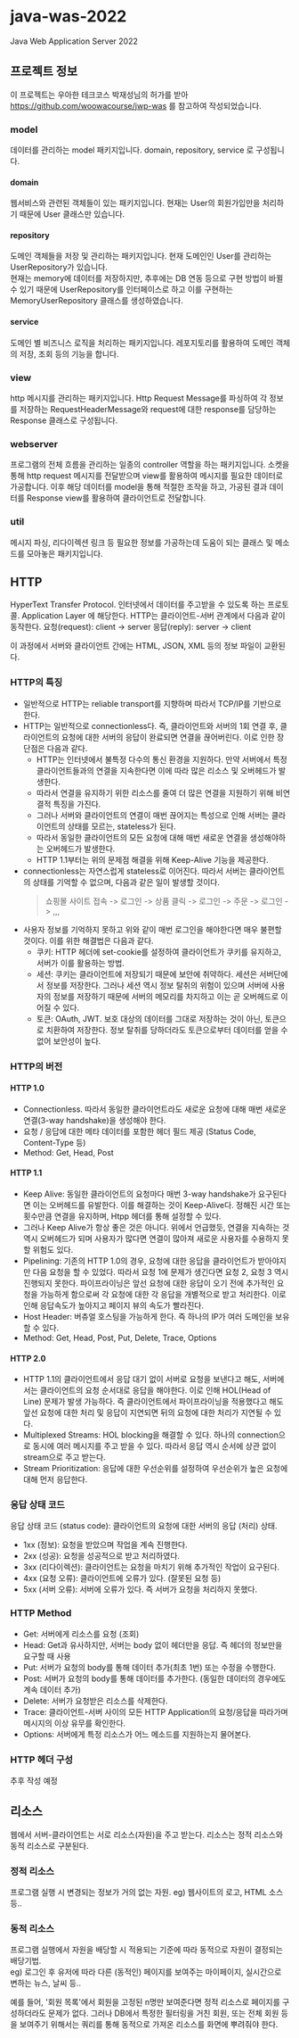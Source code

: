 # java-was-2022
Java Web Application Server 2022


## 프로젝트 정보 

이 프로젝트는 우아한 테크코스 박재성님의 허가를 받아 https://github.com/woowacourse/jwp-was 
를 참고하여 작성되었습니다.

### model
데이터를 관리하는 model 패키지입니다. domain, repository, service 로 구성됩니다.

#### domain
웹서비스와 관련된 객체들이 있는 패키지입니다. 현재는 User의 회원가입만을 처리하기 때문에 User 클래스만 있습니다.

#### repository
도메인 객체들을 저장 및 관리하는 패키지입니다. 현재 도메인인 User를 관리하는 UserRepository가 있습니다.  
현재는 memory에 데이터를 저장하지만, 추후에는 DB 연동 등으로 구현 방법이 바뀔 수 있기 때문에 UserRepository를 인터페이스로 하고 이를 구현하는 MemoryUserRepository 클래스를 생성하였습니다.

#### service
도메인 별 비즈니스 로직을 처리하는 패키지입니다. 레포지토리를 활용하여 도메인 객체의 저장, 조회 등의 기능을 합니다.

### view
http 메시지를 관리하는 패키지입니다. Http Request Message를 파싱하여 각 정보를 저장하는 RequestHeaderMessage와 request에 대한 response를
 담당하는 Response 클래스로 구성됩니다.

### webserver
프로그램의 전체 흐름을 관리하는 일종의 controller 역할을 하는 패키지입니다. 소켓을 통해 http request 메시지를 전달받으며 view를 활용하여 메시지를 필요한 
데이터로 가공합니다. 이후 해당 데이터를 model을 통해 적절한 조작을 하고, 가공된 결과 데이터를 Response view를 활용하여 클라이언트로 전달합니다.

### util
메시지 파싱, 리다이렉션 링크 등 필요한 정보를 가공하는데 도움이 되는 클래스 및 메소드를 모아놓은 패키지입니다.

## HTTP
HyperText Transfer Protocol.
인터넷에서 데이터를 주고받을 수 있도록 하는 프로토콜. Application Layer 에 해당한다. HTTP는 클라이언트-서버 관계에서 다음과 같이 동작한다.
요청(request): client -> server
응답(reply): server -> client

이 과정에서 서버와 클라이언트 간에는 HTML, JSON, XML 등의 정보 파일이 교환된다.

### HTTP의 특징
+ 일반적으로 HTTP는 reliable transport를 지향하며 따라서 TCP/IP를 기반으로 한다.
+ HTTP는 일반적으로 connectionless다. 즉, 클라이언트와 서버의 1회 연결 후, 클라이언트의 요청에 대한 서버의 응답이 완료되면 연결을 끊어버린다. 이로 인한 장단점은 다음과 같다.
  + HTTP는 인터넷에서 불특정 다수의 통신 환경을 지원하다. 만약 서버에서 특정 클라이언트들과의 연결을 지속한다면 이에 따라 많은 리소스 및 오버헤드가 발생한다.
  + 따라서 연결을 유지하기 위한 리소스를 줄여 더 많은 연결을 지원하기 위해 비연결적 특징을 가진다.
  + 그러나 서버와 클라이언트의 연결이 매번 끊어지는 특성으로 인해 서버는 클라이언트의 상태를 모르는, stateless가 된다.
  + 따라서 동일한 클라이언트의 모든 요청에 대해 매번 새로운 연결을 생성해야하는 오버헤드가 발생한다.
  + HTTP 1.1부터는 위의 문제점 해결을 위해 Keep-Alive 기능을 제공한다.
+ connectionless는 자연스럽게 stateless로 이어진다. 따라서 서버는 클라이언트의 상태를 기억할 수 없으며, 다음과 같은 일이 발생할 것이다.
    > 쇼핑몰 사이트 접속 -> 로그인 -> 상품 클릭 -> 로그인 -> 주문 -> 로그인 -> ,,,
    >
+ 사용자 정보를 기억하지 못하고 위와 같이 매번 로그인을 해야한다면 매우 불편할 것이다. 이를 위한 해결법은 다음과 같다.
    + 쿠키: HTTP 헤더에 set-cookie를 설정하여 클라이언트가 쿠키를 유지하고, 서버가 이를 활용하는 방법.
    + 세션: 쿠키는 클라이언트에 저장되기 때문에 보안에 취약하다. 세션은 서버단에서 정보를 저장한다. 그러나 세션 역시 정보 탈취의 위험이 있으며 서버에 사용자의 정보를 저장하기 때문에 서버의 메모리를 차지하고 이는 곧 오버헤드로 이어질 수 있다.
    + 토큰: OAuth, JWT. 보호 대상의 데이터를 그대로 저장하는 것이 아닌, 토큰으로 치환하여 저장한다. 정보 탈취를 당하더라도 토큰으로부터 데이터를 얻을 수 없어 보안성이 높다.

### HTTP의 버전
#### HTTP 1.0
+ Connectionless. 따라서 동일한 클라이언트라도 새로운 요청에 대해 매번 새로운 연결(3-way handshake)을 생성해야 한다. 
+ 요청 / 응답에 대한 메타 데이터를 포함한 헤더 필드 제공 (Status Code, Content-Type 등)
+ Method: Get, Head, Post

#### HTTP 1.1
+ Keep Alive: 동일한 클라이언트의 요청마다 매번 3-way handshake가 요구된다면 이는 오버헤드를 유발한다. 이를 해결하는 것이 Keep-Alive다. 정해진 시간 또는 횟수만큼 연결을 유지하며, Htpp 헤더를 통해 설정할 수 있다.
+ 그러나 Keep Alive가 항상 좋은 것은 아니다. 위에서 언급했듯, 연결을 지속하는 것 역시 오버헤드가 되며 사용자가 많다면 연결이 많아져 새로운 사용자를 수용하지 못할 위험도 있다.
+ Pipelining: 기존의 HTTP 1.0의 경우, 요청에 대한 응답을 클라이언트가 받아야지만 다음 요청을 할 수 있었다. 따라서 요청 1에 문제가 생긴다면 요청 2, 요청 3 역시 진행되지 못한다. 파이프라이닝은 앞선 요청에 대한 응답이 오기 전에 추가적인 요청을 가능하게 함으로써 각 요청에 대한 각 응답을 개별적으로 받고 처리한다. 이로 인해 응답속도가 높아지고 페이지 뷰의 속도가 빨라진다.
+ Host Header: 버츄얼 호스팅을 가능하게 한다. 즉 하나의 IP가 여러 도메인을 보유할 수 있다.
+ Method: Get, Head, Post, Put, Delete, Trace, Options

#### HTTP 2.0
+ HTTP 1.1의 클라이언트에서 응답 대기 없이 서버로 요청을 보낸다고 해도, 서버에서는 클라이언트의 요청 순서대로 응답을 해야한다. 이로 인해 HOL(Head of Line) 문제가 발생 가능하다. 즉 클라이언트에서 파이프라이닝을 적용했다고 해도 앞선 요청에 대한 처리 및 응답이 지연되면 뒤의 요청에 대한 처리가 지연될 수 있다.
+ Multiplexed Streams: HOL blocking을 해결할 수 있다. 하나의 connection으로 동시에 여러 메시지를 주고 받을 수 있다. 따라서 응답 역시 순서에 상관 없이 stream으로 주고 받는다.
+ Stream Prioritization: 응답에 대한 우선순위를 설정하여 우선순위가 높은 요청에 대해 먼저 응답한다.

### 응답 상태 코드
응답 상태 코드 (status code): 클라이언트의 요청에 대한 서버의 응답 (처리) 상태.
+ 1xx (정보): 요청을 받았으며 작업을 계속 진행한다.
+ 2xx (성공): 요청을 성공적으로 받고 처리하였다.
+ 3xx (리다이렉션): 클라이언트는 요청을 마치기 위해 추가적인 작업이 요구된다.
+ 4xx (요청 오류): 클라이언트에 오류가 있다. (잘못된 요청 등)
+ 5xx (서버 오류): 서버에 오류가 있다. 즉 서버가 요청을 처리하지 못했다.

### HTTP Method
+ Get: 서버에게 리소스를 요청 (조회)
+ Head: Get과 유사하지만, 서버는 body 없이 헤더만을 응답. 즉 헤더의 정보만을 요구할 때 사용
+ Put: 서버가 요청의 body를 통해 데이터 추가(최초 1번) 또는 수정을 수행한다.
+ Post: 서버가 요청의 body를 통해 데이터를 추가한다. (동일한 데이터의 경우에도 계속 데이터 추가)
+ Delete: 서버가 요청받은 리소스를 삭제한다.
+ Trace: 클라이언트-서버 사이의 모든 HTTP Application의 요청/응답을 따라가며 메시지의 이상 유무를 확인한다.
+ Options: 서버에게 특정 리소스가 어느 메소드를 지원하는지 물어본다.

### HTTP 헤더 구성
추후 작성 예정


## 리소스
웹에서 서버-클라이언트는 서로 리소스(자원)을 주고 받는다. 리소스는 정적 리소스와 동적 리소스로 구분된다.

### 정적 리소스
프로그램 실행 시 변경되는 정보가 거의 없는 자원.
eg) 웹사이트의 로고, HTML 소스 등..

### 동적 리소스
프로그램 실행에서 자원을 배당할 시 적용되는 기준에 따라 동적으로 자원이 결정되는 배당기법.  
eg) 로그인 후 유저에 따라 다른 (동적인) 페이지를 보여주는 마이페이지, 실시간으로 변하는 뉴스, 날씨 등..  

예를 들어, '회원 목록'에서 회원을 고정된 n명만 보여준다면 정적 리소스로 페이지를 구성하더라도 문제가 없다. 그러나 DB에서 특정한 필터링을 거친 회원, 또는 전체 
회원 등을 보여주기 위해서는 쿼리를 통해 동적으로 가져온 리소스를 화면에 뿌려줘야 한다.